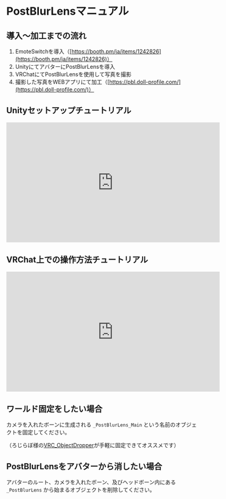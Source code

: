 # PostBlurLensマニュアル

## 導入〜加工までの流れ

1. EmoteSwitchを導入（[https://booth.pm/ja/items/1242826](https://booth.pm/ja/items/1242826)）
1. UnityにてアバターにPostBlurLensを導入
1. VRChatにてPostBlurLensを使用して写真を撮影
1. 撮影した写真をWEBアプリにて加工（[https://pbl.doll-profile.com/](https://pbl.doll-profile.com/)）

## Unityセットアップチュートリアル

<iframe width="560" height="315" src="https://www.youtube.com/embed/qfinLt_BCSo" frameborder="0" allow="accelerometer; autoplay; encrypted-media; gyroscope; picture-in-picture" allowfullscreen></iframe>

## VRChat上での操作方法チュートリアル

<iframe width="560" height="315" src="https://www.youtube.com/embed/dD5k4y09XZw" frameborder="0" allow="accelerometer; autoplay; encrypted-media; gyroscope; picture-in-picture" allowfullscreen></iframe>

## ワールド固定をしたい場合

カメラを入れたボーンに生成される `_PostBlurLens_Main` という名前のオブジェクトを固定してください。

（ろじらぼ様の[VRC_ObjectDropper](https://logilabo.booth.pm/items/1968729)が手軽に固定できてオススメです）

## PostBlurLensをアバターから消したい場合

アバターのルート、カメラを入れたボーン、及びヘッドボーン内にある `_PostBlurLens` から始まるオブジェクトを削除してください。
